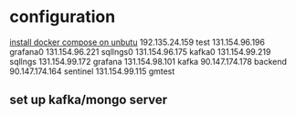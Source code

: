 # configuration
[install docker compose on unbutu](https://docs.docker.com/engine/install/ubuntu/)
192.135.24.159  test
131.154.96.196  grafana0
131.154.96.221  sqllngs0
131.154.96.175  kafka0
131.154.99.219  sqllngs
131.154.99.172  grafana
131.154.98.101  kafka
90.147.174.178  backend
90.147.174.164  sentinel
131.154.99.115  gmtest
## set up kafka/mongo server 
